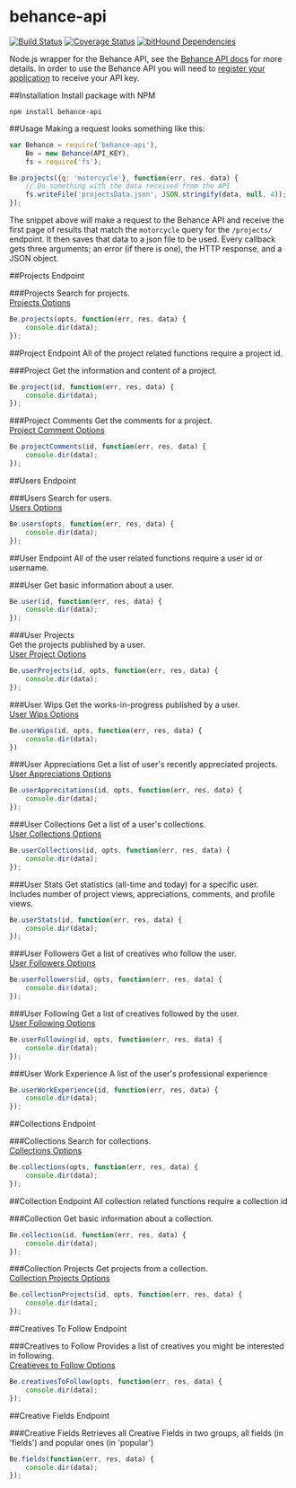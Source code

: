 # behance-api
[![Build Status](https://travis-ci.org/Polyneue/behance-api.svg?branch=master)](https://travis-ci.org/Polyneue/behance-api)
[![Coverage Status](https://coveralls.io/repos/github/Polyneue/behance-api/badge.svg?branch=master)](https://coveralls.io/github/Polyneue/behance-api?branch=master)
[![bitHound Dependencies](https://www.bithound.io/github/Polyneue/behance-api/badges/dependencies.svg)](https://www.bithound.io/github/Polyneue/behance-api/master/dependencies/npm)  

Node.js wrapper for the Behance API, see the [Behance API docs](https://www.behance.net/dev/api/endpoints/) for more details. In order to use the Behance API you will need to [register your application](https://www.behance.net/dev/register) to receive your API key. 

##Installation
Install package with NPM

```
npm install behance-api
```

##Usage
Making a request looks something like this:

```javascript
var Behance = require('behance-api'),
	Be = new Behance(API_KEY),
	fs = require('fs');

Be.projects({q: 'motorcycle'}, function(err, res, data) {
	// Do something with the data received from the API
	fs.writeFile('projectsData.json', JSON.stringify(data, null, 4));
});
```

The snippet above will make a request to the Behance API and receive the first page of results that match the `motorcycle` query for the `/projects/` endpoint. It then saves that data to a json file to be used. Every callback gets three arguments; an error (if there is one), the HTTP response, and a JSON object.


##Projects Endpoint

###Projects
Search for projects.  
[Projects Options](https://www.behance.net/dev/api/endpoints/1#projects-get-10)  

```javascript
Be.projects(opts, function(err, res, data) {
	console.dir(data);
});
```

##Project Endpoint
All of the project related functions require a project id.

###Project
Get the information and content of a project.  

```javascript
Be.project(id, function(err, res, data) {
	console.dir(data);
});
```

###Project Comments
Get the comments for a project.   
[Project Comment Options](https://www.behance.net/dev/api/endpoints/1#projects-get-5)

```javascript
Be.projectComments(id, function(err, res, data) {
	console.dir(data);
});
```

##Users Endpoint

###Users
Search for users.  
[Users Options](https://www.behance.net/dev/api/endpoints/2#users-get-9)

```javascript
Be.users(opts, function(err, res, data) {
	console.dir(data);
});
```

##User Endpoint
All of the user related functions require a user id or username.

###User
Get basic information about a user.

```javascript
Be.user(id, function(err, res, data) {
	console.dir(data);
});
```

###User Projects	
Get the projects published by a user.  
[User Project Options](https://www.behance.net/dev/api/endpoints/2#users-get-2)

```javascript
Be.userProjects(id, opts, function(err, res, data) {
	console.dir(data);
});
```

###User Wips
Get the works-in-progress published by a user.  
[User Wips Options](https://www.behance.net/dev/api/endpoints/2#users-get-3)

```javascript
Be.userWips(id, opts, function(err, res, data) {
	console.dir(data);
})
```

###User Appreciations
Get a list of user's recently appreciated projects.  
[User Appreciations Options](https://www.behance.net/dev/api/endpoints/2#users-get-13)

```javascript
Be.userApprecitations(id, opts, function(err, res, data) {
	console.dir(data);
});
```

###User Collections
Get a list of a user's collections.  
[User Collections Options](https://www.behance.net/dev/api/endpoints/2#users-get-21)

```javascript
Be.userCollections(id, opts, function(err, res, data) {
	console.dir(data);
});
```

###User Stats
Get statistics (all-time and today) for a specific user. Includes number of project views, appreciations, comments, and profile views.

```javascript
Be.userStats(id, function(err, res, data) {
	console.dir(data);
});
```

###User Followers
Get a list of creatives who follow the user.  
[User Followers Options](https://www.behance.net/dev/api/endpoints/2#users-get-57)

```javascript
Be.userFollowers(id, opts, function(err, res, data) {
	console.dir(data);
});
```

###User Following
Get a list of creatives followed by the user.  
[User Following Options](https://www.behance.net/dev/api/endpoints/2#users-get-59)

```javascript
Be.userFollowing(id, opts, function(err, res, data) {
	console.dir(data);
});
```

###User Work Experience
A list of the user's professional experience

```javascript
Be.userWorkExperience(id, function(err, res, data) {
	console.dir(data);
});
```

##Collections Endpoint

###Collections
Search for collections.  
[Collections Options](https://www.behance.net/dev/api/endpoints/5#collections-get-15)

```javascript
Be.collections(opts, function(err, res, data) {
	console.dir(data);
});
```

##Collection Endpoint
All collection related functions require a collection id

###Collection
Get basic information about a collection.

```javascript
Be.collection(id, function(err, res, data) {
	console.dir(data);
});
```

###Collection Projects
Get projects from a collection.  
[Collection Projects Options](https://www.behance.net/dev/api/endpoints/5#collections-get-19)

```javascript
Be.collectionProjects(id, opts, function(err, res, data) {
	console.dir(data);
});
```

##Creatives To Follow Endpoint

###Creatives to Follow
Provides a list of creatives you might be interested in following.  
[Creatieves to Follow Options](https://www.behance.net/dev/api/endpoints/9#creatives-to-follow-get-69)

```javascript
Be.creativesToFollow(opts, function(err, res, data) {
	console.dir(data);
});
```

##Creative Fields Endpoint

###Creative Fields
Retrieves all Creative Fields in two groups, all fields (in 'fields') and popular ones (in 'popular')

```javascript
Be.fields(function(err, res, data) {
	console.dir(data);
});
```